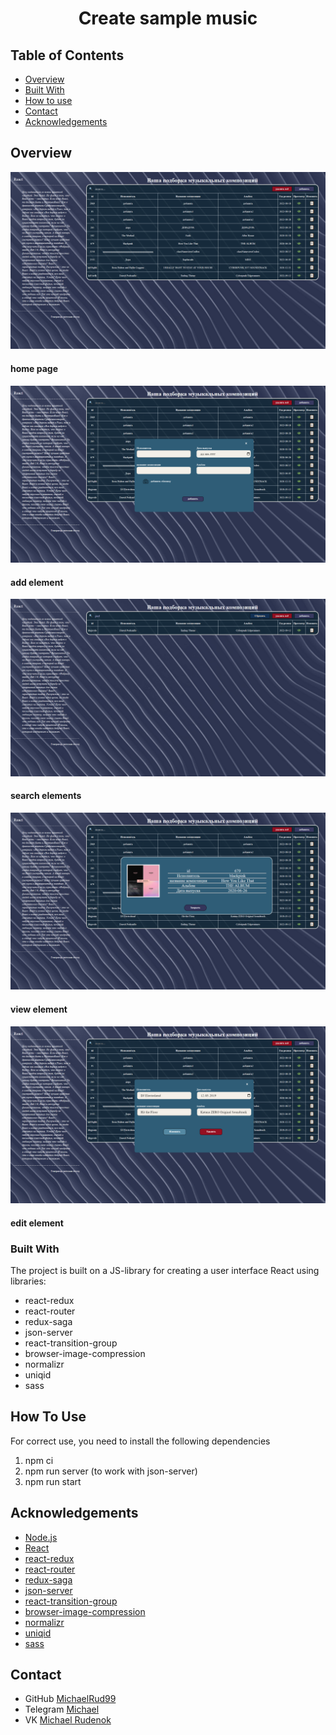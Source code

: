 <h1 align="center">Create sample music</h1>

## Table of Contents

-  [Overview](#overview)
-  [Built With](#built-with)
-  [How to use](#how-to-use)
-  [Contact](#contact)
-  [Acknowledgements](#acknowledgements)

## Overview

![screenshot](./public/img/imgREADME/StartedWindow.png)

#### home page

![screenshot](./public/img/imgREADME/AddElement.png)

#### add element

![screenshot](./public/img/imgREADME/SearchElement.png)

#### search elements

![screenshot](./public/img/imgREADME/ViewElement.png)

#### view element

![screenshot](./public/img/imgREADME/EditElement.png)

#### edit element

### Built With

The project is built on a JS-library for creating a user interface React using
libraries:

-  react-redux
-  react-router
-  redux-saga
-  json-server
-  react-transition-group
-  browser-image-compression
-  normalizr
-  uniqid
-  sass

## How To Use

For correct use, you need to install the following dependencies
1. npm ci
2. npm run server (to work with json-server)
3. npm run start

## Acknowledgements

-  [Node.js](https://nodejs.org/)
-  [React](https://reactjs.org/)
-  [react-redux](https://react-redux.js.org/)
-  [react-router](https://reactrouter.com/en/main)
-  [redux-saga](https://redux-saga.js.org/)
-  [json-server](https://github.com/typicode/json-server)
-  [react-transition-group](https://reactcommunity.org/react-transition-group/)
-  [browser-image-compression](https://www.npmjs.com/package/browser-image-compression)
-  [normalizr](https://necolas.github.io/normalize.css/8.0.1/normalize.css)
-  [uniqid](https://www.npmjs.com/package/uniqid)
-  [sass](https://sass-scss.ru/install/)

## Contact

-  GitHub [MichaelRud99](https://github.com/MichaelRud99)
-  Telegram [Michael](https://t.me/monsegard)
-  VK [Michael Rudenok](https://vk.com/id98146849)
